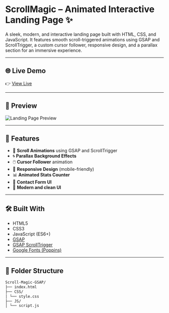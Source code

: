 # ScrollMagic – Animated Interactive Landing Page ✨

A sleek, modern, and interactive landing page built with HTML, CSS, and JavaScript. It features smooth scroll-triggered animations using GSAP and ScrollTrigger, a custom cursor follower, responsive design, and a parallax section for an immersive experience.

---

## 🌐 Live Demo

👉 [View Live](https://hannankhan203.github.io/Scroll-Magic/)

---

## 📸 Preview

![Landing Page Preview](https://images.unsplash.com/photo-1516321318423-f06f85e504b3?ixlib=rb-1.2.1&auto=format&fit=crop&w=1350&q=80)

---

## 🚀 Features

- 🔄 **Scroll Animations** using GSAP and ScrollTrigger
- 🌀 **Parallax Background Effects**
- 🖱️ **Cursor Follower** animation
- 📱 **Responsive Design** (mobile-friendly)
- 📊 **Animated Stats Counter**
- 📩 **Contact Form UI**
- 🎨 **Modern and clean UI**

---

## 🛠️ Built With

- HTML5
- CSS3
- JavaScript (ES6+)
- [GSAP](https://greensock.com/gsap/)
- [GSAP ScrollTrigger](https://greensock.com/scrolltrigger/)
- [Google Fonts (Poppins)](https://fonts.google.com/specimen/Poppins)

---


## 📁 Folder Structure

```bash
Scroll-Magic-GSAP/
├── index.html
├── CSS/
│ └── style.css
├── JS/
│ └── script.js